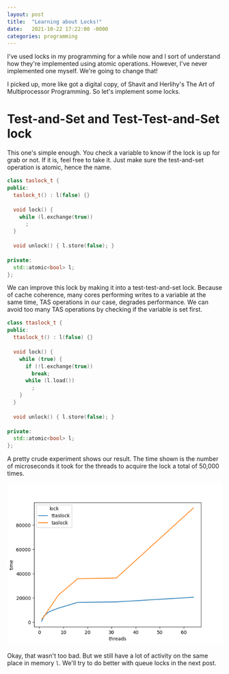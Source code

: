 ```yaml
---
layout: post
title:  "Learning about Locks!"
date:   2021-10-22 17:22:00 -0000
categories: programming
---
```


I've used locks in my programming for a while now and I sort of understand how
they're implemented using atomic operations. However, I've never implemented
one myself. We're going to change that!

I picked up, more like got a digital copy, of Shavit and Herlihy's The Art of
Multiprocessor Programming. So let's implement some locks.

# Test-and-Set and Test-Test-and-Set lock

This one's simple enough. You check a variable to know if the lock is up for
grab or not. If it is, feel free to take it. Just make sure the test-and-set
operation is atomic, hence the name.

```cpp
class taslock_t {
public:
  taslock_t() : l(false) {}

  void lock() {
    while (l.exchange(true))
      ;
  }

  void unlock() { l.store(false); }

private:
  std::atomic<bool> l;
};
```

We can improve this lock by making it into a test-test-and-set lock. Because of
cache coherence, many cores performing writes to a variable at the same time,
TAS operations in our case, degrades performance. We can avoid too many TAS
operations by checking if the variable is set first.

```cpp
class ttaslock_t {
public:
  ttaslock_t() : l(false) {}

  void lock() {
    while (true) {
      if (!l.exchange(true))
        break;
      while (l.load())
        ;
    }
  }

  void unlock() { l.store(false); }

private:
  std::atomic<bool> l;
};
```

A pretty crude experiment shows our result. The time shown is the number of
microseconds it took for the threads to acquire the lock a total of 50,000
times.

![Time vs. threads plot](https://github.com/gilbertmike/gilbertmike.github.io/blob/gh-pages/docs/assets/21/10/25/time.png)

Okay, that wasn't too bad. But we still have a lot of activity on the same
place in memory `l`. We'll try to do better with queue locks in the next post.
